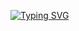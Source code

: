 <a href="https://git.io/typing-svg"><img src="https://readme-typing-svg.herokuapp.com?font=Chakra+Petch&weight=700&pause=1000&color=13F700&width=435&lines=console.log(%22Hello++World!%22)" alt="Typing SVG" /></a>

